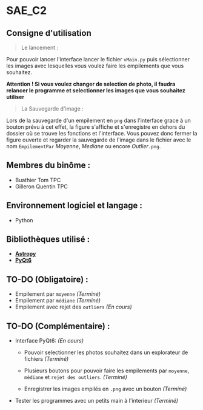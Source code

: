 # SAE_C2

## Consigne d'utilisation

> Le lancement :

Pour pouvoir lancer l'interface lancer le fichier `vMain.py` puis sélectionner les images avec lesquelles vous voulez faire les empilements que vous souhaitez.

**Attention ! Si vous voulez changer de selection de photo, il faudra relancer le programme et selectionner les images que vous souhaitez utiliser**

> La Sauvegarde d'image :

Lors de la sauvegarde d'un empilement en `png` dans l'interface grace à un bouton prévu à cet effet, la figure s'affiche et s'enregistre en dehors du dossier où se trouve les fonctions et l'interface. Vous pouvez donc fermer la figure ouverte et regarder la sauvegarde de l'image dans le fichier avec le nom `EmpilementPar` *Moyenne*, *Mediane* ou encore *Outlier*`.png`.

## Membres du binôme : 

* Buathier Tom TPC
* Gilleron Quentin TPC

## Environnement logiciel et langage : 

* Python

## Bibliothèques utilisé : 

* **[Astropy](https://www.astropy.org/)**
* **[PyQt6](https://www.riverbankcomputing.com/static/Docs/PyQt6/)**

## TO-DO (Obligatoire) :

* Empilement par `moyenne` *(Terminé)*
* Empilement par `médiane` *(Terminé)*
* Empilement avec rejet des `outliers` *(En cours)*

## TO-DO (Complémentaire) :

- Interface PyQt6: *(En cours)*
    - Pouvoir selectionner les photos souhaitez dans un explorateur de fichiers *(Terminé)*

    - Plusieurs boutons pour pouvoir faire les empilements par `moyenne`, `médiane` et `rejet des outliers`. *(Terminé)*

    - Enregistrer les images empilés en `.png` avec un bouton *(Terminé)*
    
- Tester les programmes avec un petits main à l'interieur *(Terminé)*

